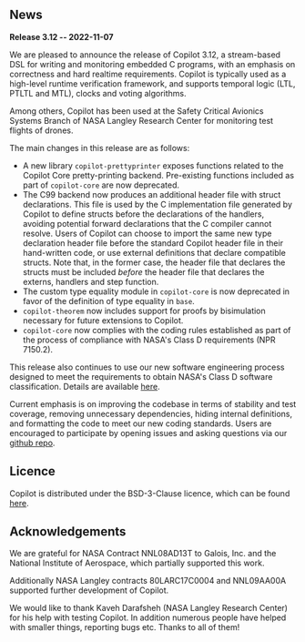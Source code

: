 ## News
**Release 3.12 -- 2022-11-07**

We are pleased to announce the release of Copilot 3.12, a stream-based DSL for
writing and monitoring embedded C programs, with an emphasis on correctness and
hard realtime requirements. Copilot is typically used as a high-level runtime
verification framework, and supports temporal logic (LTL, PTLTL and MTL),
clocks and voting algorithms.

Among others, Copilot has been used at the Safety Critical Avionics Systems
Branch of NASA Langley Research Center for monitoring test flights of drones.

The main changes in this release are as follows:

- A new library `copilot-prettyprinter` exposes functions related to the
  Copilot Core pretty-printing backend. Pre-existing functions included as
  part of `copilot-core` are now deprecated.
- The C99 backend now produces an additional header file with struct
  declarations. This file is used by the C implementation file generated by
  Copilot to define structs before the declarations of the handlers, avoiding
  potential forward declarations that the C compiler cannot resolve. Users of
  Copilot can choose to import the same new type declaration header file before
  the standard Copilot header file in their hand-written code, or use external
  definitions that declare compatible structs. Note that, in the former case,
  the header file that declares the structs must be included *before* the
  header file that declares the externs, handlers and step function.
- The custom type equality module in `copilot-core` is now deprecated in favor
  of the definition of type equality in `base`.
- `copilot-theorem` now includes support for proofs by bisimulation necessary
  for future extensions to Copilot.
- `copilot-core` now complies with the coding rules established as part of the
  process of compliance with NASA's Class D requirements (NPR 7150.2).

This release also continues to use our new software engineering process
designed to meet the requirements to obtain NASA's Class D software
classification. Details are available
[here](https://github.com/Copilot-Language/copilot/milestone/16?closed=1).

Current emphasis is on improving the codebase in terms of stability and test
coverage, removing unnecessary dependencies, hiding internal definitions, and
formatting the code to meet our new coding standards. Users are encouraged to
participate by opening issues and asking questions via our [github
repo](https://github.com/copilot-language/copilot).

## Licence
Copilot is distributed under the BSD-3-Clause licence, which can be found
[here](https://raw.githubusercontent.com/Copilot-Language/Copilot/master/LICENSE).

## Acknowledgements
We are grateful for NASA Contract NNL08AD13T to Galois, Inc. and the National
Institute of Aerospace, which partially supported this work.

Additionally NASA Langley contracts 80LARC17C0004 and NNL09AA00A supported
further development of Copilot.

We would like to thank Kaveh Darafsheh (NASA Langley Research Center) for his
help with testing Copilot. In addition numerous people have helped with smaller
things, reporting bugs etc. Thanks to all of them!
